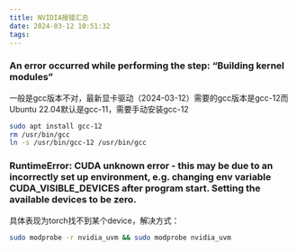 ```yaml
---
title: NVIDIA报错汇总
date: 2024-03-12 10:51:32
tags:
---
```

### An error occurred while performing the step: “Building kernel modules”
一般是gcc版本不对，最新显卡驱动（2024-03-12）需要的gcc版本是gcc-12而Ubuntu 22.04默认是gcc-11，需要手动安装gcc-12
```bash
sudo apt install gcc-12
rm /usr/bin/gcc
ln -s /usr/bin/gcc-12 /usr/bin/gcc
```
### RuntimeError: CUDA unknown error - this may be due to an incorrectly set up environment, e.g. changing env variable CUDA_VISIBLE_DEVICES after program start. Setting the available devices to be zero.
具体表现为torch找不到某个device，解决方式：
```bash
sudo modprobe -r nvidia_uvm && sudo modprobe nvidia_uvm
```